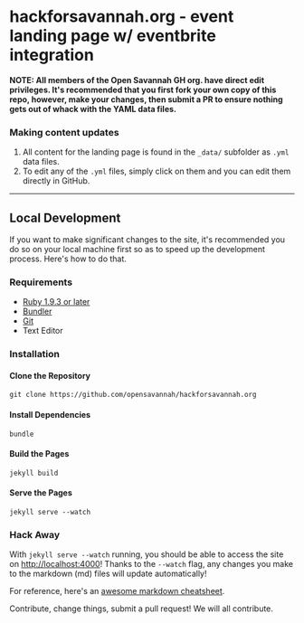 hackforsavannah.org - event landing page w/ eventbrite integration
=================
**NOTE: All members of the Open Savannah GH org. have direct edit privileges. It's recommended that you first fork your own copy of this repo, however, make your changes, then submit a PR to ensure nothing gets out of whack with the YAML data files.**

### Making content updates

1. All content for the landing page is found in the `_data/` subfolder as `.yml` data files.
2. To edit any of the `.yml` files, simply click on them and you can edit them directly in GitHub.

---


## Local Development
If you want to make significant changes to the site, it's recommended you do so on your local machine first so as to speed up the development process. Here's how to do that.

### Requirements
* [Ruby 1.9.3 or later](https://www.ruby-lang.org/en/documentation/installation/)
* [Bundler](http://bundler.io/)
* [Git](https://git-scm.com/downloads)
* Text Editor

### Installation

#### Clone the Repository
`git clone https://github.com/opensavannah/hackforsavannah.org`

#### Install Dependencies
`bundle`

#### Build the Pages
`jekyll build`

#### Serve the Pages
`jekyll serve --watch`

### Hack Away

With `jekyll serve --watch` running, you should be able to access the site on [http://localhost:4000](http://localhost:4000)! Thanks to the `--watch` flag, any changes you make to the markdown (md) files will update automatically!

For reference, here's an [awesome markdown cheatsheet](https://github.com/adam-p/markdown-here/wiki/Markdown-Cheatsheet).

Contribute, change things, submit a pull request! We will all contribute.
